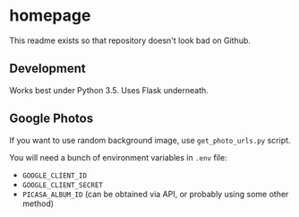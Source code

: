 # homepage

This readme exists so that repository doesn't look bad on Github.

## Development

Works best under Python 3.5. Uses Flask underneath.

## Google Photos

If you want to use random background image, use `get_photo_urls.py` script.

You will need a bunch of environment variables in `.env` file:

- `GOOGLE_CLIENT_ID`
- `GOOGLE_CLIENT_SECRET`
- `PICASA_ALBUM_ID` (can be obtained via API, or probably using some other method)

